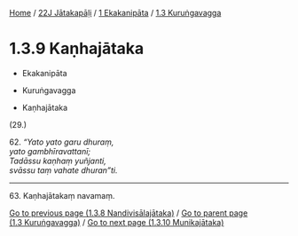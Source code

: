 
[Home](/) / [22J Jātakapāḷi](../...md) / [1 Ekakanipāta](...md) / [1.3 Kuruṅgavagga](../22J/1/1.3.md)

# 1.3.9 Kaṇhajātaka

* Ekakanipāta

* Kuruṅgavagga

* Kaṇhajātaka

(29.)

62\. _“Yato yato garu dhuraṃ,_  
_yato gambhīravattanī;_  
_Tadāssu kaṇhaṃ yuñjanti,_  
_svāssu taṃ vahate dhuran”ti._  


---

63\. Kaṇhajātakaṃ navamaṃ.



[Go to previous page (1.3.8 Nandivisālajātaka)](1.3.8.md) / [Go to parent page (1.3 Kuruṅgavagga)](../22J/1/1.3.md) / [Go to next page (1.3.10 Munikajātaka)](1.3.10.md)


